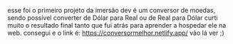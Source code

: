 esse foi o primeiro projeto da imersão dev
é um conversor de moedas, sendo possível converter de Dólar para Real ou de Real para Dólar
curti muito o resultado final
tanto que fui atrás para aprender a hospedar ele na web. consegui e o link é: https://conversormelhor.netlify.app/
vão lá ver ;)
